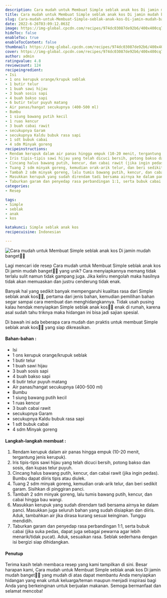 ```yaml
---
description: Cara mudah untuk Membuat Simple seblak anak kos Di jamin mudah banget"
title: Cara mudah untuk Membuat Simple seblak anak kos Di jamin mudah banget
slug: Cara-mudah-untuk-Membuat-Simple-seblak-anak-kos-Di-jamin-mudah-banget
date: 2022-6-26T03:09:12.063Z
image: https://img-global.cpcdn.com/recipes/974dc03087de92b6/400x400cq70/photo.jpg
hideToc: false
enableToc: true
enableTocContent: false
thumbnail: https://img-global.cpcdn.com/recipes/974dc03087de92b6/400x400cq70/photo.jpg
cover: https://img-global.cpcdn.com/recipes/974dc03087de92b6/400x400cq70/photo.jpg
author: admin
ratingvalue: 4.8
reviewcount: 124
recipeingredient:
- Isi
- 1 ons kerupuk orange/krupuk seblak
- 1 butir telur
- 1 buah sawi hijau
- 3 buah sosis sapi
- 4 buah bakso sapi
- 6 butir telur puyuh matang
- Air panas/hangat secukupnya (400-500 ml)
- Bumbu
- 1 siung bawang putih kecil
- 1 ruas kencur
- 3 buah cabai rawit
- secukupnya Garam
- secukupnya Kaldu bubuk rasa sapi
- 1 sdt bubuk cabai
- 4 sdm Minyak goreng
recipeinstructions:
- Rendam kerupuk dalam air panas hingga empuk (10-20 menit, tergantung jenis kerupuk).
- Iris tipis-tipis sawi hijau yang telah dicuci bersih, potong bakso dan sosis, dan kupas telur puyuh.
- Cincang halus bawang putih, kencur, dan cabai rawit (jika ingin pedas). Bumbu dapat diiris tipis atau diulek.
- Tuang 2 sdm minyak goreng, kemudian orak-arik telur, dan beri sedikit garam. Sisihkan di pinggiran panci.
- Tambah 2 sdm minyak goreng, lalu tumis bawang putih, kencur, dan cabai hingga bau wangi.
- Masukkan kerupuk yang sudah direndam tadi bersama airnya ke dalam panci. Masukkan juga seluruh bahan yang sudah disiapkan dan diiris. Aduk, tambahkan air jika dirasa kurang sesuai keinginan. Tunggu mendidih.
- Taburkan garam dan penyedap rasa perbandingan 1:1, serta bubuk cabai (jika suka pedas, dapat juga sebagai pewarna agar lebih menarik/tidak pucat). Aduk, sesuaikan rasa. Seblak sederhana dengan isi bergizi siap dihidangkan.
categories:
- Resep

tags:
- Simple
- seblak
- anak
- kos

katakunci: Simple seblak anak kos
recipecuisine: Indonesian

---
```


![Cara mudah untuk Membuat Simple seblak anak kos Di jamin mudah banget👩‍🍳](https://img-global.cpcdn.com/recipes/974dc03087de92b6/400x400cq70/photo.jpg)

Lagi mencari ide resep Cara mudah untuk Membuat Simple seblak anak kos Di jamin mudah banget👩‍🍳 yang unik? Cara menyiapkannya memang tidak terlalu sulit namun tidak gampang juga. Jika keliru mengolah maka hasilnya tidak akan memuaskan dan justru cenderung tidak enak.

Banyak hal yang sedikit banyak mempengaruhi kualitas rasa dari Simple seblak anak kos👩‍🍳, pertama dari jenis bahan, kemudian pemilihan bahan segar sampai cara membuat dan menghidangkannya. Tidak usah pusing kalau hendak menyiapkan Simple seblak anak kos👩‍🍳 enak di rumah, karena asal sudah tahu triknya maka hidangan ini bisa jadi sajian spesial.

Di bawah ini ada beberapa cara mudah dan praktis untuk membuat Simple seblak anak kos👩‍🍳 yang siap dikreasikan.

<!--inarticleads1-->

#### Bahan-bahan :

- Isi
- 1 ons kerupuk orange/krupuk seblak
- 1 butir telur
- 1 buah sawi hijau
- 3 buah sosis sapi
- 4 buah bakso sapi
- 6 butir telur puyuh matang
- Air panas/hangat secukupnya (400-500 ml)
- Bumbu
- 1 siung bawang putih kecil
- 1 ruas kencur
- 3 buah cabai rawit
- secukupnya Garam
- secukupnya Kaldu bubuk rasa sapi
- 1 sdt bubuk cabai
- 4 sdm Minyak goreng

<!--inarticleads2-->

#### Langkah-langkah membuat :

1. Rendam kerupuk dalam air panas hingga empuk (10-20 menit, tergantung jenis kerupuk).
1. Iris tipis-tipis sawi hijau yang telah dicuci bersih, potong bakso dan sosis, dan kupas telur puyuh.
1. Cincang halus bawang putih, kencur, dan cabai rawit (jika ingin pedas). Bumbu dapat diiris tipis atau diulek.
1. Tuang 2 sdm minyak goreng, kemudian orak-arik telur, dan beri sedikit garam. Sisihkan di pinggiran panci.
1. Tambah 2 sdm minyak goreng, lalu tumis bawang putih, kencur, dan cabai hingga bau wangi.
1. Masukkan kerupuk yang sudah direndam tadi bersama airnya ke dalam panci. Masukkan juga seluruh bahan yang sudah disiapkan dan diiris. Aduk, tambahkan air jika dirasa kurang sesuai keinginan. Tunggu mendidih.
1. Taburkan garam dan penyedap rasa perbandingan 1:1, serta bubuk cabai (jika suka pedas, dapat juga sebagai pewarna agar lebih menarik/tidak pucat). Aduk, sesuaikan rasa. Seblak sederhana dengan isi bergizi siap dihidangkan.

#### Penutup

Terima kasih telah membaca resep yang kami tampilkan di sini. Besar harapan kami, Cara mudah untuk Membuat Simple seblak anak kos Di jamin mudah banget👩‍🍳 yang mudah di atas dapat membantu Anda menyiapkan hidangan yang enak untuk keluarga/teman maupun menjadi inspirasi bagi Anda yang berkeinginan untuk berjualan makanan. Semoga bermanfaat dan selamat mencoba!